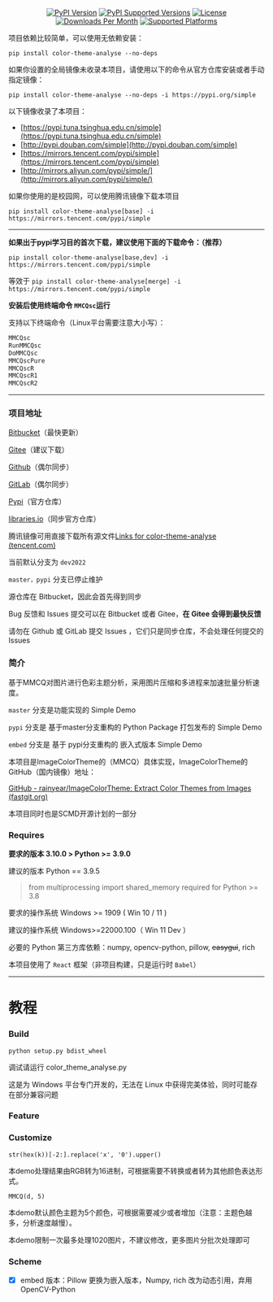 <p align="center">
    <a href="https://pypi.org/project/color-theme-analyse/"><img src="https://img.shields.io/pypi/v/color-theme-analyse.svg" alt="PyPI Version"></a>
    <a href="https://pypi.org/project/color-theme-analyse/"><img src="https://img.shields.io/pypi/pyversions/color-theme-analyse.svg" alt="PyPI Supported Versions"></a>
    <a href="https://pypi.org/project/color-theme-analyse/"><img src="https://img.shields.io/pypi/l/color-theme-analyse.svg" alt="License"></a>
    <a href="https://pepy.tech/project/color-theme-analyse"><img src="https://static.pepy.tech/badge/color-theme-analyse/month" alt="Downloads Per Month"></a>
    <a href="https://pyinstaller.readthedocs.io/en/stable/requirements.html"><img src="https://img.shields.io/badge/platform-windows%20%7C%20linux-lightgrey" alt="Supported Platforms"></a>

项目依赖比较简单，可以使用无依赖安装：

`pip install color-theme-analyse --no-deps`

如果你设置的全局镜像未收录本项目，请使用以下的命令从官方仓库安装或者手动指定镜像：

`pip install color-theme-analyse --no-deps -i https://pypi.org/simple`

以下镜像收录了本项目：

* [https://pypi.tuna.tsinghua.edu.cn/simple](https://pypi.tuna.tsinghua.edu.cn/simple)
* [http://pypi.douban.com/simple](http://pypi.douban.com/simple)
* [https://mirrors.tencent.com/pypi/simple](https://mirrors.tencent.com/pypi/simple)
* [http://mirrors.aliyun.com/pypi/simple/](http://mirrors.aliyun.com/pypi/simple/)

如果你使用的是校园网，可以使用腾讯镜像下载本项目

`pip install color-theme-analyse[base] -i https://mirrors.tencent.com/pypi/simple`

---

**如果出于pypi学习目的首次下载，建议使用下面的下载命令：（推荐）**

`pip install color-theme-analyse[base,dev] -i https://mirrors.tencent.com/pypi/simple`

等效于 `pip install color-theme-analyse[merge] -i https://mirrors.tencent.com/pypi/simple`

**安装后使用终端命令 `MMCQsc`运行**

支持以下终端命令（Linux平台需要注意大小写）：

```bash
MMCQsc
RunMMCQsc
DoMMCQsc
MMCQscPure
MMCQscR
MMCQscR1
MMCQscR2
```

---

### 项目地址

[Bitbucket](https://bitbucket.org/hi-windom/colorthemeanalyse/ "默认仓库")（最快更新）

[Gitee](https://gitee.com/hi-windom/color-theme-analyse "主要同步仓库")（建议下载）

[Github](https://github.com/Soltus/color-theme-analyse)（偶尔同步）

[GitLab](https://gitlab.com/liaoshanyi/ColorThemeAnalyse)（偶尔同步）

[Pypi](https://pypi.org/project/color-theme-analyse/ "https://pypi.org/project/color-theme-analyse/")（官方仓库）

[libraries.io](https://libraries.io/pypi/color-theme-analyse)（同步官方仓库）

腾讯镜像可用直接下载所有源文件[Links for color-theme-analyse (tencent.com)](https://mirrors.tencent.com/pypi/simple/color-theme-analyse/)

当前默认分支为 `dev2022`

`master，pypi` 分支已停止维护

源仓库在 Bitbucket，因此会首先得到同步

Bug 反馈和 Issues 提交可以在 Bitbucket 或者 Gitee，**在 Gitee 会得到最快反馈**

请勿在 Github 或 GitLab 提交 Issues ，它们只是同步仓库，不会处理任何提交的 Issues

### 简介

基于MMCQ对图片进行色彩主题分析，采用图片压缩和多进程来加速批量分析速度。

`master` 分支是功能实现的 Simple Demo

`pypi` 分支是 基于master分支重构的 Python Package 打包发布的 Simple Demo

`embed` 分支是 基于 pypi分支重构的 嵌入式版本 Simple Demo

本项目是ImageColorTheme的（MMCQ）具体实现，ImageColorTheme的GitHub（国内镜像）地址：

[GitHub - rainyear/ImageColorTheme: Extract Color Themes from Images (fastgit.org)](https://hub.fastgit.org/rainyear/ImageColorTheme)

本项目同时也是SCMD开源计划的一部分

### Requires

**要求的版本 3.10.0 > Python >= 3.9.0**

建议的版本 Python == 3.9.5

> from multiprocessing import shared_memory required for Python >= 3.8

要求的操作系统 Windows >= 1909  ( Win 10 / 11 )

建议的操作系统 Windows>=22000.100（ Win 11 Dev ）

必要的 Python 第三方库依赖：numpy, opencv-python, pillow, ~~easygui~~, rich

本项目使用了 `React` 框架（非项目构建，只是运行时 `Babel`）

---

# 教程

### Build

`python setup.py bdist_wheel`

调试请运行 color_theme_analyse.py

这是为 Windows 平台专门开发的，无法在 Linux 中获得完美体验，同时可能存在部分兼容问题

### Feature

### Customize

`str(hex(k))[-2:].replace('x', '0').upper()`

本demo处理结果由RGB转为16进制，可根据需要不转换或者转为其他颜色表达形式。

`MMCQ(d, 5)`

本demo默认颜色主题为5个颜色，可根据需要减少或者增加（注意：主题色越多，分析速度越慢）。

本demo限制一次最多处理1020图片，不建议修改，更多图片分批次处理即可

### Scheme

* [X] embed 版本：Pillow 更换为嵌入版本，Numpy, rich 改为动态引用，弃用 OpenCV-Python
